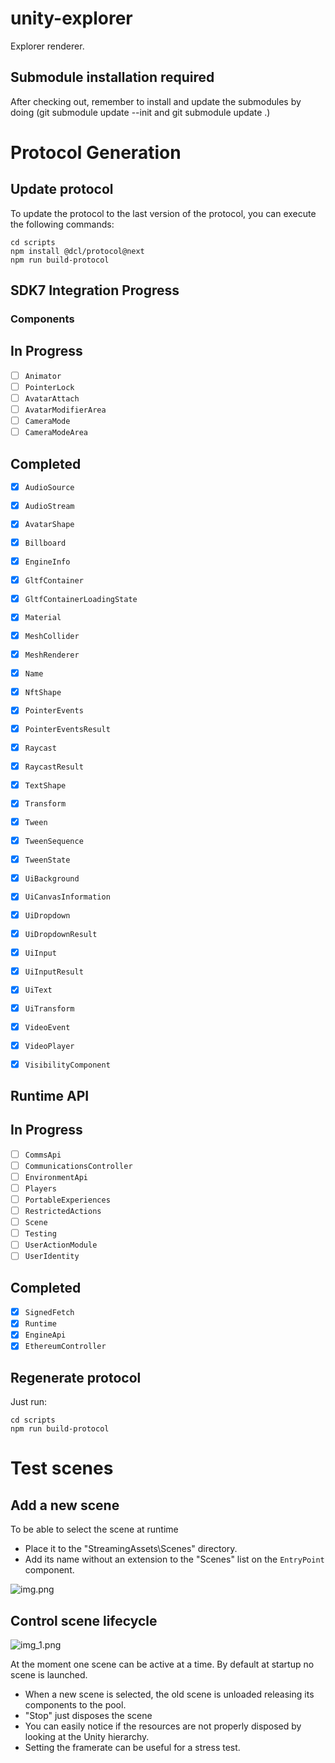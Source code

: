 # unity-explorer

Explorer renderer.

## Submodule installation required

After checking out, remember to install and update the submodules by doing (git submodule update --init and git submodule update .)

# Protocol Generation
## Update protocol

To update the protocol to the last version of the protocol, you can execute the following commands:
```
cd scripts
npm install @dcl/protocol@next
npm run build-protocol
```

## SDK7 Integration Progress

### Components

## In Progress
- [ ] `Animator`
- [ ] `PointerLock`
- [ ] `AvatarAttach`
- [ ] `AvatarModifierArea`
- [ ] `CameraMode`
- [ ] `CameraModeArea`

## Completed
- [x] `AudioSource`
- [x] `AudioStream`
- [x] `AvatarShape`
- [x] `Billboard`

- [x] `EngineInfo`
- [x] `GltfContainer`
- [x] `GltfContainerLoadingState`
- [x] `Material`
- [x] `MeshCollider`
- [x] `MeshRenderer`
- [x] `Name`
- [x] `NftShape`
- [x] `PointerEvents`
- [x] `PointerEventsResult`
- [x] `Raycast`
- [x] `RaycastResult`
- [x] `TextShape`
- [x] `Transform`
- [x] `Tween`
- [x] `TweenSequence`
- [x] `TweenState`
- [x] `UiBackground`
- [x] `UiCanvasInformation`
- [x] `UiDropdown`
- [x] `UiDropdownResult`
- [x] `UiInput`
- [x] `UiInputResult`
- [x] `UiText`
- [x] `UiTransform`
- [x] `VideoEvent`
- [x] `VideoPlayer`
- [x] `VisibilityComponent`

## Runtime API

## In Progress
- [ ] `CommsApi`
- [ ] `CommunicationsController`
- [ ] `EnvironmentApi`
- [ ] `Players`
- [ ] `PortableExperiences`
- [ ] `RestrictedActions`
- [ ] `Scene`
- [ ] `Testing`
- [ ] `UserActionModule`
- [ ] `UserIdentity`

## Completed

- [x] `SignedFetch`
- [x] `Runtime`
- [x] `EngineApi`
- [x] `EthereumController`

## Regenerate protocol

Just run:
```
cd scripts
npm run build-protocol
```

# Test scenes
## Add a new scene
To be able to select the scene at runtime
- Place it to the "StreamingAssets\Scenes" directory.
- Add its name without an extension to the "Scenes" list on the `EntryPoint` component.

![img.png](ReadmeResources/img.png)

## Control scene lifecycle

![img_1.png](ReadmeResources/img_1.png)

At the moment one scene can be active at a time. By default at startup no scene is launched.

- When a new scene is selected, the old scene is unloaded releasing its components to the pool. 
- "Stop" just disposes the scene
- You can easily notice if the resources are not properly disposed by looking at the Unity hierarchy.
- Setting the framerate can be useful for a stress test.
